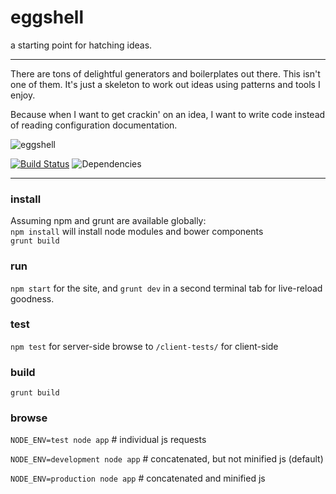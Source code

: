 eggshell
========

a starting point for hatching ideas.

------

There are tons of delightful generators and boilerplates out there.
This isn't one of them. It's just a skeleton to work out ideas using
patterns and tools I enjoy.

Because when I want to get crackin' on an idea,
I want to write code instead of reading configuration documentation.

![eggshell](https://raw.github.com/twalker/eggshell/master/public/img/get-crackin.jpg "Get crackin'")

[![Build Status](https://travis-ci.org/twalker/eggshell.png)](https://travis-ci.org/twalker/eggshell)
![Dependencies](https://david-dm.org/twalker/eggshell.png)

------
### install

Assuming npm and grunt are available globally:  
`npm install` will install node modules and bower components  
`grunt build`  

### run
`npm start` for the site, and `grunt dev` in a second terminal tab for live-reload goodness.

### test
`npm test` for server-side
browse to `/client-tests/` for client-side

### build
`grunt build`

### browse

`NODE_ENV=test node app` # individual js requests

`NODE_ENV=development node app` # concatenated, but not minified js (default)

`NODE_ENV=production node app` # concatenated and minified js
